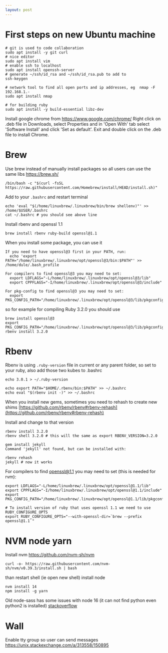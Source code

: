 ```yaml
---
layout: post
---
```



# First steps on new Ubuntu machine

```
# git is used to code collaboration
sudo apt install -y git curl
# nice editor
sudo apt install vim
# enable ssh to localhost
sudo apt install openssh-server
# generate ~/ssh/id_rsa and ~/ssh/id_rsa.pub to add to
ssh-keygen

# network tool to find all open ports and ip addresses, eg  nmap -F 192.168.1.-
sudo apt install nmap

# for building ruby
sudo apt install -y build-essential libz-dev
```

Install google chrome from https://www.google.com/chrome/
Right click on .deb file in Downloads, select Properties and in 'Open With' tab select 'Software Install' and click 'Set as default'. Exit and double click on the .deb file to install Chrome.

# Brew

Use brew instead of manually install packages so all users can use the same libs
https://brew.sh/


```
/bin/bash -c "$(curl -fsSL https://raw.githubusercontent.com/Homebrew/install/HEAD/install.sh)"
```

Add to your `.bashrc` and restart terminal
```
echo 'eval "$(/home/linuxbrew/.linuxbrew/bin/brew shellenv)"' >> /home/$USER/.bashrc
cat ~/.bashrc # you should see above line
```
Install rbenv and openssl 1.1
```
brew install rbenv ruby-build openssl@1.1
```

When you install some package, you can use it

```
If you need to have openssl@3 first in your PATH, run:
  echo 'export PATH="/home/linuxbrew/.linuxbrew/opt/openssl@3/bin:$PATH"' >> /home/dule/.bash_profile

For compilers to find openssl@3 you may need to set:
  export LDFLAGS="-L/home/linuxbrew/.linuxbrew/opt/openssl@3/lib"
  export CPPFLAGS="-I/home/linuxbrew/.linuxbrew/opt/openssl@3/include"

For pkg-config to find openssl@3 you may need to set:
  export PKG_CONFIG_PATH="/home/linuxbrew/.linuxbrew/opt/openssl@3/lib/pkgconfig"
```

so for example for compiling Ruby 3.2.0 you should use
```
brew install openssl@3
export PKG_CONFIG_PATH="/home/linuxbrew/.linuxbrew/opt/openssl@3/lib/pkgconfig"
rbenv install 3.2.0
```

# Rbenv

Rbenv is using `.ruby-version` file in current or any parent folder, so set to your ruby, also add those two kubes to .bashrc
```
echo 3.0.1 > ~/.ruby-version

echo export PATH="$HOME/.rbenv/bin:$PATH" >> ~/.bashrc
echo eval "$(rbenv init -)" >> ~/.bashrc
```

When you install new gems, sometimes you need to rehash to create new shims
[https://github.com/rbenv/rbenv#rbenv-rehash](https://github.com/rbenv/rbenv#rbenv-rehash)

Install and change to that version

```
rbenv install 3.2.0
rbenv shell 3.2.0 # this will the same as export RBENV_VERSION=3.2.0
```

```
gem install jekyll
Command 'jekyll' not found, but can be installed with:

rbenv rehash
jekyll # now it works
```

For compilers to find openssl@1.1 you may need to set (this is needed for rvm):
```
export LDFLAGS="-L/home/linuxbrew/.linuxbrew/opt/openssl@1.1/lib"
export CPPFLAGS="-I/home/linuxbrew/.linuxbrew/opt/openssl@1.1/include"
export PKG_CONFIG_PATH="/home/linuxbrew/.linuxbrew/opt/openssl@1.1/lib/pkgconfig"

# To install version of ruby that uses openssl 1.1 we need to use RUBY_CONFIGURE_OPTS
export RUBY_CONFIGURE_OPTS="--with-openssl-dir=`brew --prefix openssl@1.1`"
```


# NVM node yarn

Install nvm https://github.com/nvm-sh/nvm

```
curl -o- https://raw.githubusercontent.com/nvm-sh/nvm/v0.39.3/install.sh | bash
```
than restart shell (ie open new shell) install node
```
nvm install 14
npm install -g yarn
```

Old node-sass has some issues with node 16 (it can not find python even python2
is installed)
[stackoverflow](https://stackoverflow.com/questions/67241196/error-no-template-named-remove-cv-t-in-namespace-std-did-you-mean-remove)

# Wall

Enable tty group so user can send messages
https://unix.stackexchange.com/a/313558/150895
